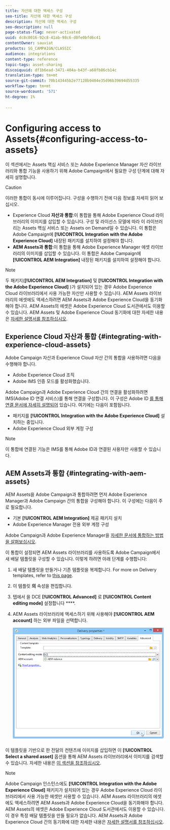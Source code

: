 ```yaml
---
title: 자산에 대한 액세스 구성
seo-title: 자산에 대한 액세스 구성
description: 자산에 대한 액세스 구성
seo-description: null
page-status-flag: never-activated
uuid: dc8c0016-92c8-41ab-98c6-d0fe0bfd6c41
contentOwner: sauviat
products: SG_CAMPAIGN/CLASSIC
audience: integrations
content-type: reference
topic-tags: asset-sharing
discoiquuid: df1b6ead-3471-404a-b43f-a68fb86cb14c
translation-type: tm+mt
source-git-commit: 70b143445b2e77128b9404e35d96b39694d55335
workflow-type: tm+mt
source-wordcount: '571'
ht-degree: 1%

---
```



# Configuring access to Assets{#configuring-access-to-assets}

이 섹션에서는 Assets 핵심 서비스 또는 Adobe Experience Manager 자산 라이브러리와 통합 기능을 사용하기 위해 Adobe Campaign에서 필요한 구성 단계에 대해 자세히 설명합니다.

>[!CAUTION]
>
>이러한 통합이 동시에 이루어집니다. 구성을 수행하기 전에 다음 정보를 자세히 읽어 보십시오.

* Experience Cloud **자산과 통합**:이 통합을 통해 Adobe Experience Cloud 라이브러리의 이미지를 삽입할 수 있습니다. 구성 및 라이선스 모델에 따라 이 라이브러리는 Assets 핵심 서비스 또는 Assets on Demand일 수 있습니다. 이 통합은 Adobe Campaign에 **[!UICONTROL Integration with the Adobe Experience Cloud]** 내장된 패키지를 설치하여 설정해야 합니다.
* **AEM Assets과 통합**:이 통합을 통해 Adobe Experience Manager 에셋 라이브러리의 이미지를 삽입할 수 있습니다. 이 통합은 Adobe Campaign에 **[!UICONTROL AEM Integration]** 내장된 패키지를 설치하여 설정해야 합니다.

>[!NOTE]
>
>두 패키지(**[!UICONTROL AEM Integration]** 및 **[!UICONTROL Integration with the Adobe Experience Cloud]** )가 설치되어 있는 경우 Adobe Experience Cloud 라이브러리에서 사용 가능한 자산만 사용할 수 있습니다. AEM Assets 라이브러리의 에셋에도 액세스하려면 AEM Assets과 Adobe Experience Cloud을 동기화해야 합니다. AEM Assets의 에셋은 Adobe Experience Cloud 도서관에서도 이용할 수 있습니다. AEM Assets 및 Adobe Experience Cloud 동기화에 대한 자세한 내용은 [자세한 설명서를 참조하십시오](https://docs.adobe.com/docs/en/aod/overview/collaborating/aem-assets-aod-sync.html).

## Experience Cloud 자산과 통합 {#integrating-with-experience-cloud-assets}

Adobe Campaign 자산과 Experience Cloud 자산 간의 통합을 사용하려면 다음을 수행해야 합니다.

* Adobe Experience Cloud 조직
* Adobe IMS 인증 모드를 활성화했습니다.

Adobe Campaign과 Adobe Experience Cloud 간의 연결을 활성화하려면 IMS(Adobe ID 연결 서비스)를 통해 연결을 구성합니다. 이 구성은 Adobe ID [를 통해 연결 문서에 자세히 설명되어](../../integrations/using/about-adobe-id.md) 있습니다. 여기에는 다음이 포함됩니다.

* 패키지를 **[!UICONTROL Integration with the Adobe Experience Cloud]** 설치하는 중입니다.
* Adobe Experience Cloud 외부 계정 구성

>[!NOTE]
>
>이 통합에 연결된 기능은 IMS를 통해 Adobe ID과 연결된 사용자만 사용할 수 있습니다.

## AEM Assets과 통합 {#integrating-with-aem-assets}

AEM Assets을 Adobe Campaign과 통합하려면 먼저 Adobe Experience Manager과 Adobe Campaign 간의 통합을 구성해야 합니다. 이 구성에는 다음이 주로 필요합니다.

* 기본 **[!UICONTROL AEM Integration]** 제공 패키지 설치
* Adobe Experience Manager 전용 외부 계정 구성

Adobe Campaign과 Adobe Experience Manager을 [자세한 문서에 통합하는 방법을 살펴보십시오](../../integrations/using/about-adobe-experience-manager.md).

이 통합이 설정되면 AEM Assets 라이브러리를 사용하도록 Adobe Campaign에서 새 배달 템플릿을 구성할 수 있습니다. 이렇게 하려면 아래 단계를 수행합니다:

1. 새 배달 템플릿을 만들거나 기존 템플릿을 복제합니다. For more on Delivery templates, refer to [this page](../../delivery/using/about-templates.md).
1. 이 템플릿 **의** 속성을 편집합니다.
1. 탭에서 을 DCE **[!UICONTROL Advanced]** 로 **[!UICONTROL Content editing mode]** 설정합니다 ****.
1. AEM Assets 라이브러리에 액세스하기 위해 사용해야 **[!UICONTROL AEM account]** 하는 외부 파일을 선택합니다.

   ![](assets/dam_aem_assets1.png)

이 템플릿을 기반으로 한 전달의 컨텐츠에 이미지를 삽입하면 이 **[!UICONTROL Select a shared asset]** 옵션을 통해 AEM Assets 라이브러리에서 이미지를 검색할 수 있습니다. 자세한 내용은 [이 섹션을 참조하십시오](../../integrations/using/inserting-a-shared-asset.md).

>[!NOTE]
>
>Adobe Campaign 인스턴스에도 **[!UICONTROL Integration with the Adobe Experience Cloud]** 패키지가 설치되어 있는 경우 Adobe Experience Cloud 라이브러리에서 사용 가능한 에셋만 사용할 수 있습니다. AEM Assets 라이브러리의 에셋에도 액세스하려면 AEM Assets과 Adobe Experience Cloud을 동기화해야 합니다. AEM Assets의 에셋은 Adobe Experience Cloud 도서관에서도 이용할 수 있습니다. 이 경우 특정 배달 템플릿을 만들 필요가 없습니다. AEM Assets과 Adobe Experience Cloud 간의 동기화에 대한 자세한 내용은 [자세한 설명서를 참조하십시오](https://docs.adobe.com/docs/en/aod/overview/collaborating/aem-assets-aod-sync.html).

